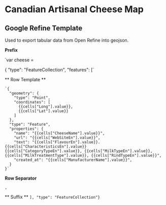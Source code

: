 # Canadian Artisanal Cheese Map

## Google Refine Template

Used to export tabular data from Open Refine into geojson.

**Prefix**

`var cheese =

{
  "type": "FeatureCollection",
  "features": [`

** Row Template **

    `{
      "geometry": {
        "type": "Point",
        "coordinates": [
          {{cells["Long"].value}},
          {{cells["Lat"].value}}
        ]
      },
      "type": "Feature",
      "properties": {
        "name": "{{cells["CheeseName"].value}}",
        "url": "{{cells["WebSiteEn"].value}}",
        "text": "{{cells["FlavourEn"].value}}. {{cells["CharacteristicsEn"].value}} {{cells["CategoryTypeEn"].value}}, {{cells["MilkTypeEn"].value}}, {{cells["MilkTreatmentType"].value}}, {{cells["RindTypeEn"].value}}",
        "created_at": "{{cells["ManufacturerName"].value}}",
      }
    }`

**Row Separator**

`,`

** Suffix **
`], "type": "FeatureCollection"}`
